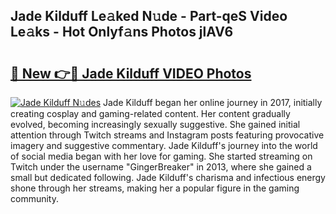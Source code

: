 ## Jade Kilduff Le𝚊ked N𝚞de - Part-qeS Video Le𝚊ks - Hot Onlyf𝚊ns Photos jlAV6

# <h2><a href="http://ab51658.deff.icu/?id=Jade+Kilduff">🔗 New 👉🔴 Jade Kilduff VIDEO Photos</a></h2>

[![Jade Kilduff N𝚞des](https://i.imgur.com/rIISA9y.gif)](http://ab51658.deff.icu/?id=Jade+Kilduff)
Jade Kilduff began her online journey in 2017, initially creating cosplay and gaming-related content. Her content gradually evolved, becoming increasingly sexually suggestive. She gained initial attention through Twitch streams and Instagram posts featuring provocative imagery and suggestive commentary. Jade Kilduff's journey into the world of social media began with her love for gaming. She started streaming on Twitch under the username "GingerBreaker" in 2013, where she gained a small but dedicated following. Jade Kilduff's charisma and infectious energy shone through her streams, making her a popular figure in the gaming community.

